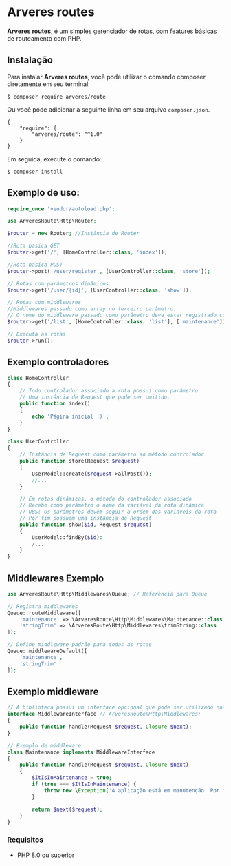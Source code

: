 # Arveres routes

**Arveres routes**, é um simples gerenciador de rotas, com features básicas de routeamento com PHP.

## Instalação

Para instalar **Arveres routes**, você pode utilizar o comando composer diretamente
em seu terminal:
```shell
$ composer require arveres/route
```
Ou você pode adicionar a seguinte linha em seu arquivo `composer.json`.

```
{
    "require": {
        "arveres/route": "^1.0"
    }
}
```
Em seguida, execute o comando:
```shell
$ composer install
```
## Exemplo de uso:
```php
require_once 'vendor/autoload.php';

use ArveresRoute\Http\Router;

$router = new Router; //Instância de Router

//Rota básica GET
$router->get('/', [HomeController::class, 'index']);

//Rota básica POST
$router->post('/user/register', [UserController::class, 'store']);

// Rotas com parâmetros dinâmicos
$router->get('/user/{id}', [UserController::class, 'show']);

// Rotas com middlewares
//Middlewares passado como array no terceiro parâmetro.
// O nome do middleware passado como parâmetro deve estar registrado com a classe Queue
$router->get('/list', [HomeController::class, 'list'], ['maintenance']);

// Executa as rotas
$router->run();
```

## Exemplo controladores

```PHP
class HomeController
{   
    // Todo controlador associado a rota possui como parâmetro
    // Uma instância de Request que pode ser omitido.
    public function index()
    {
        echo 'Página inicial :)';
    }
}

class UserController
{
    // Instância de Request como parâmetro ao método controlador
    public function store(Request $request)
    {
        UserModel::create($request->allPost());
        //...
    }

    // Em rotas dinâmicas, o método do controlador associado
    // Recebe como parâmetro o nome da variável da rota dinâmica
    // OBS: Os parâmetros devem seguir a ordem das variáveis da rota
    // Por fim possuem uma instância de Request
    public function show($id, Request $request)
    {
        UserModel::findBy($id):
        /...
    }
}
```
## Middlewares Exemplo

```PHP
use ArveresRoute\Http\Middlewares\Queue; // Referência para Queue

// Registra middlewares
Queue::routeMiddleware([
    'maintenance' => \ArveresRoute\Http\Middlewares\Maintenance::class,
    'stringTrim' => \ArveresRoute\Http\Middlewares\trimString::class
]);

// Define middleware padrão para todas as rotas
Queue::middlewareDefault([
    'maintenance',
    'stringTrim'
]);
```
## Exemplo middleware
```PHP
// A biblioteca possui um interface opcional que pode ser utilizado nas classes de middleware
interface MiddlewareInterface // ArveresRoute\Http\Middlewares;
{
    public function handle(Request $request, Closure $next);
}

// Exemplo de middleware
class Maintenance implements MiddlewareInterface
{
    public function handle(Request $request, Closure $next)
    {
        $ItIsInMaintenance = true;
        if (true === $ItIsInMaintenance) {
            throw new \Exception('A aplicação está em manutenção. Por favor, tente mais tarde', 200);
        }

        return $next($request);
    }
}
```

### Requisitos
- PHP 8.0 ou superior
